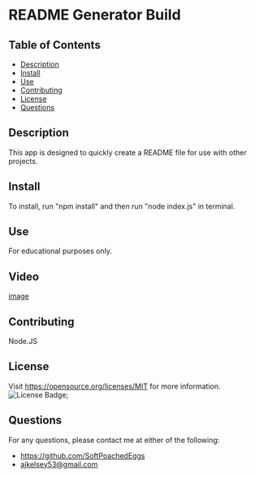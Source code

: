 # README Generator Build
## Table of Contents
- [Description](#description)
- [Install](#install)
- [Use](#use)
- [Contributing](#contributing)
- [License](#license)
- [Questions](#questions)

## Description
This app is designed to quickly create a README file for use with other projects. 
## Install
To install, run "npm install" and then run "node index.js" in terminal. 
## Use
For educational purposes only.
## Video
[image](./content/readmegen.gif)
## Contributing
Node.JS
## License
Visit https://opensource.org/licenses/MIT for more information.
![License Badge](https://img.shields.io/badge/license-MIT-orange);
## Questions
For any questions, please contact me at either of the following:
* https://github.com/SoftPoachedEggs
* ajkelsey53@gmail.com
